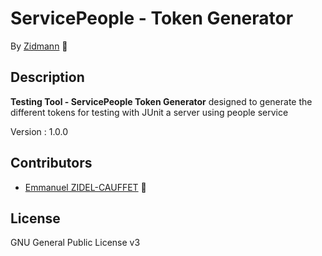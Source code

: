 # ServicePeople - Token Generator

By [Zidmann](mailto:emmanuel.zidel@gmail.com) :bow: 

## Description

**Testing Tool - ServicePeople Token Generator** designed to generate the different tokens for testing with JUnit a server using people service

Version : 1.0.0

## Contributors

* [Emmanuel ZIDEL-CAUFFET](mailto:emmanuel.zidel@gmail.com) :bow: 

## License

GNU General Public License v3
